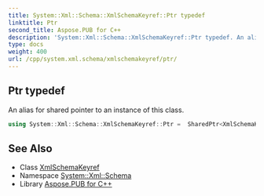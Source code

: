 ```yaml
---
title: System::Xml::Schema::XmlSchemaKeyref::Ptr typedef
linktitle: Ptr
second_title: Aspose.PUB for C++
description: 'System::Xml::Schema::XmlSchemaKeyref::Ptr typedef. An alias for shared pointer to an instance of this class in C++.'
type: docs
weight: 400
url: /cpp/system.xml.schema/xmlschemakeyref/ptr/
---
```

## Ptr typedef


An alias for shared pointer to an instance of this class.

```cpp
using System::Xml::Schema::XmlSchemaKeyref::Ptr =  SharedPtr<XmlSchemaKeyref>
```

## See Also

* Class [XmlSchemaKeyref](../)
* Namespace [System::Xml::Schema](../../)
* Library [Aspose.PUB for C++](../../../)
